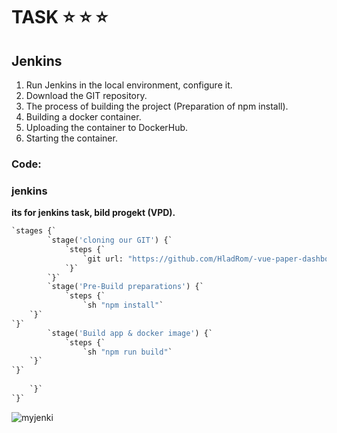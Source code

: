 # TASK :star: :star: :star:
## Jenkins
1.  Run Jenkins in the local environment, configure it.
2.  Download the GIT repository.
3.  The process of building the project (Preparation of npm install).
4.  Building a docker container.
5.  Uploading the container to DockerHub.
6.  Starting the container.

### Code:

### jenkins
**its for jenkins task, bild progekt (VPD).**
```python
`stages {`
        `stage('cloning our GIT') {`
            `steps {`
                `git url: "https://github.com/HladRom/-vue-paper-dashboard"`
            `}`
        `}`
        `stage('Pre-Build preparations') {`
            `steps {`
                `sh "npm install"`
    `}`
`}`
        `stage('Build app & docker image') {`
            `steps {`
                `sh "npm run build"`
    `}`
`}`
      
    `}`
`}`
```
![myjenki](https://cdn.iconscout.com/icon/free/png-256/free-jenkins-282182.png?f=webp)
